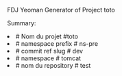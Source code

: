 FDJ Yeoman Generator of Project toto
  <p>Summary:</p>
        <li># Nom du projet #toto</li>
        <li># namespace prefix # ns-pre</li>
        <li># commit ref slug  # dev</li>
        <li># namespace  # tomcat </li>
        <li># nom du repository  # test </li>